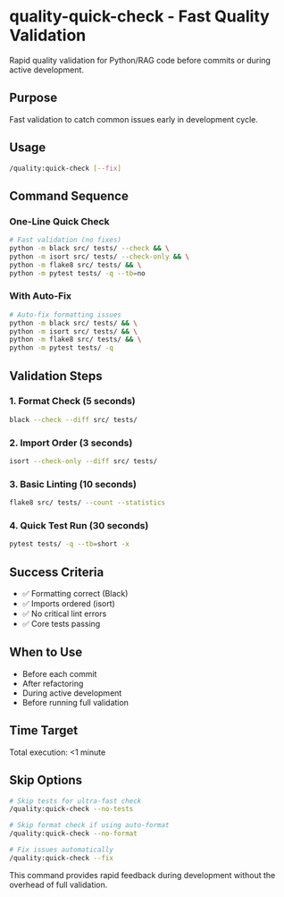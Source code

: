 # quality-quick-check - Fast Quality Validation

Rapid quality validation for Python/RAG code before commits or during active development.

## Purpose
Fast validation to catch common issues early in development cycle.

## Usage
```bash
/quality:quick-check [--fix]
```

## Command Sequence

### One-Line Quick Check
```bash
# Fast validation (no fixes)
python -m black src/ tests/ --check && \
python -m isort src/ tests/ --check-only && \
python -m flake8 src/ tests/ && \
python -m pytest tests/ -q --tb=no
```

### With Auto-Fix
```bash
# Auto-fix formatting issues
python -m black src/ tests/ && \
python -m isort src/ tests/ && \
python -m flake8 src/ tests/ && \
python -m pytest tests/ -q
```

## Validation Steps

### 1. Format Check (5 seconds)
```bash
black --check --diff src/ tests/
```

### 2. Import Order (3 seconds)
```bash
isort --check-only --diff src/ tests/
```

### 3. Basic Linting (10 seconds)
```bash
flake8 src/ tests/ --count --statistics
```

### 4. Quick Test Run (30 seconds)
```bash
pytest tests/ -q --tb=short -x
```

## Success Criteria
- ✅ Formatting correct (Black)
- ✅ Imports ordered (isort)
- ✅ No critical lint errors
- ✅ Core tests passing

## When to Use
- Before each commit
- After refactoring
- During active development
- Before running full validation

## Time Target
Total execution: <1 minute

## Skip Options
```bash
# Skip tests for ultra-fast check
/quality:quick-check --no-tests

# Skip format check if using auto-format
/quality:quick-check --no-format

# Fix issues automatically
/quality:quick-check --fix
```

This command provides rapid feedback during development without the overhead of full validation.